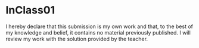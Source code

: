 # InClass01
I hereby declare that this submission is my own work and that, to the best of my knowledge and belief, it contains no material previously published. I will review my work with the solution provided by the teacher.
